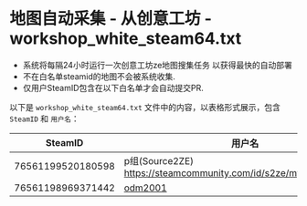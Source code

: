 
# 地图自动采集 - 从创意工坊 - workshop_white_steam64.txt
- 系统将每隔24小时运行一次创意工坊ze地图搜集任务 以获得最快的自动部署
- 不在白名单steamid的地图不会被系统收集.
- 仅用户SteamID包含在以下白名单才会自动提交PR.

以下是 `workshop_white_steam64.txt` 文件中的内容，以表格形式展示，包含 `SteamID` 和 `用户名`：

| SteamID           | 用户名       |
|-------------------|--------------|
| 76561199520180598 | p组(Source2ZE)  https://steamcommunity.com/id/s2ze/myworkshopfiles/    |
| 76561198969371442 | [odm2001 ](https://steamcommunity.com/id/odm2001)     |

